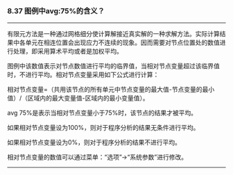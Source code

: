 ﻿### 8.37  图例中avg:75%的含义？
---

有限元方法是一种通过网格细分使计算解接近真实解的一种求解方法。实际计算结果中各单元在相连位置会出现应力不连续的现象。因而需要对节点位置处的数值进行处理，即采用算术平均或者是加权平均。


图例中该数值表示对节点数值进行平均的临界值，当相对节点变量超过该临界值时，不进行平均。相对节点变量采用如下公式进行计算：


相对节点变量=（共用该节点的所有单元中节点变量的最大值-节点变量的最小值）/（区域内的最大变量值-区域内的最小变量值）。


avg 75%是表示当相对节点变量小于75%时，该节点的结果才被平均。


如果相对节点变量设为100%，则对于程序分析的结果无条件进行平均。


如果相对节点变量设为0%，则对于程序分析的结果不进行平均。


相对节点变量的数值可以通过菜单：“选项”→“系统参数”进行修改。





---
